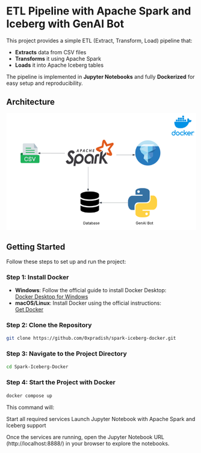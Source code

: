 # ETL Pipeline with Apache Spark and Iceberg with GenAI Bot

This project provides a simple ETL (Extract, Transform, Load) pipeline that:

- **Extracts** data from CSV files
- **Transforms** it using Apache Spark
- **Loads** it into Apache Iceberg tables

The pipeline is implemented in **Jupyter Notebooks** and fully **Dockerized** for easy setup and reproducibility.

## Architecture

![Architecture Diagram](architecture.png)

## Getting Started

Follow these steps to set up and run the project:

### Step 1: Install Docker

- **Windows**: Follow the official guide to install Docker Desktop:  
  [Docker Desktop for Windows](https://docs.docker.com/desktop/install/windows-install/)
- **macOS/Linux**: Install Docker using the official instructions:  
  [Get Docker](https://docs.docker.com/get-docker/)

### Step 2: Clone the Repository

```bash
git clone https://github.com/0xpradish/spark-iceberg-docker.git
```

### Step 3: Navigate to the Project Directory

```bash
cd Spark-Iceberg-Docker
```

### Step 4: Start the Project with Docker

```bash
docker compose up
```

This command will:

Start all required services
Launch Jupyter Notebook with Apache Spark and Iceberg support

Once the services are running, open the Jupyter Notebook URL (http://localhost:8888/) in your browser to explore the notebooks.